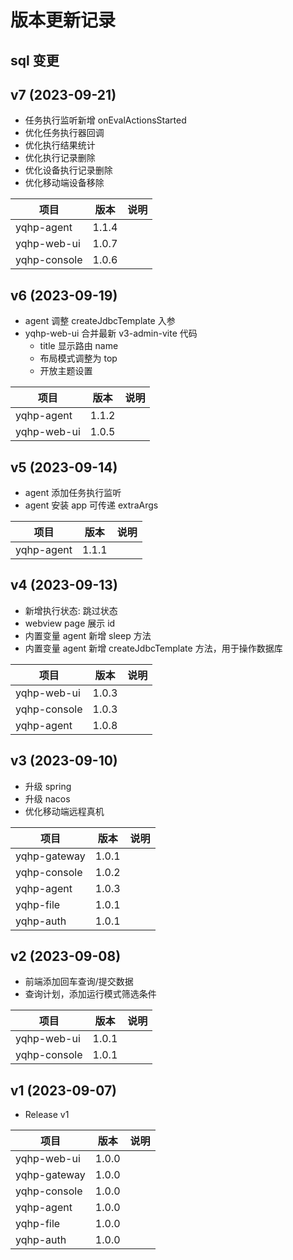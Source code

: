 # 版本更新记录

## sql 变更

## v7 (2023-09-21)

- 任务执行监听新增 onEvalActionsStarted
- 优化任务执行器回调
- 优化执行结果统计
- 优化执行记录删除
- 优化设备执行记录删除
- 优化移动端设备移除

| 项目         | 版本  | 说明 |
| ------------ | ----- | ---- |
| yqhp-agent   | 1.1.4 |      |
| yqhp-web-ui  | 1.0.7 |      |
| yqhp-console | 1.0.6 |      |

## v6 (2023-09-19)

- agent 调整 createJdbcTemplate 入参
- yqhp-web-ui 合并最新 v3-admin-vite 代码
  - title 显示路由 name
  - 布局模式调整为 top
  - 开放主题设置

| 项目        | 版本  | 说明 |
| ----------- | ----- | ---- |
| yqhp-agent  | 1.1.2 |      |
| yqhp-web-ui | 1.0.5 |      |

## v5 (2023-09-14)

- agent 添加任务执行监听
- agent 安装 app 可传递 extraArgs

| 项目       | 版本  | 说明 |
| ---------- | ----- | ---- |
| yqhp-agent | 1.1.1 |      |

## v4 (2023-09-13)

- 新增执行状态: 跳过状态
- webview page 展示 id
- 内置变量 agent 新增 sleep 方法
- 内置变量 agent 新增 createJdbcTemplate 方法，用于操作数据库

| 项目         | 版本  | 说明 |
| ------------ | ----- | ---- |
| yqhp-web-ui  | 1.0.3 |      |
| yqhp-console | 1.0.3 |      |
| yqhp-agent   | 1.0.8 |      |

## v3 (2023-09-10)

- 升级 spring
- 升级 nacos
- 优化移动端远程真机

| 项目         | 版本  | 说明 |
| ------------ | ----- | ---- |
| yqhp-gateway | 1.0.1 |      |
| yqhp-console | 1.0.2 |      |
| yqhp-agent   | 1.0.3 |      |
| yqhp-file    | 1.0.1 |      |
| yqhp-auth    | 1.0.1 |      |

## v2 (2023-09-08)

- 前端添加回车查询/提交数据
- 查询计划，添加运行模式筛选条件

| 项目         | 版本  | 说明 |
| ------------ | ----- | ---- |
| yqhp-web-ui  | 1.0.1 |      |
| yqhp-console | 1.0.1 |      |

## v1 (2023-09-07)

- Release v1

| 项目         | 版本  | 说明 |
| ------------ | ----- | ---- |
| yqhp-web-ui  | 1.0.0 |      |
| yqhp-gateway | 1.0.0 |      |
| yqhp-console | 1.0.0 |      |
| yqhp-agent   | 1.0.0 |      |
| yqhp-file    | 1.0.0 |      |
| yqhp-auth    | 1.0.0 |      |
